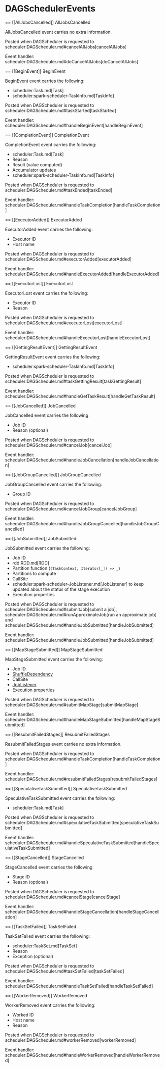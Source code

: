 # DAGSchedulerEvents

== [[AllJobsCancelled]] AllJobsCancelled

AllJobsCancelled event carries no extra information.

Posted when DAGScheduler is requested to scheduler:DAGScheduler.md#cancelAllJobs[cancelAllJobs]

Event handler: scheduler:DAGScheduler.md#doCancelAllJobs[doCancelAllJobs]

== [[BeginEvent]] BeginEvent

BeginEvent event carries the following:

* scheduler:Task.md[Task]
* scheduler:spark-scheduler-TaskInfo.md[TaskInfo]

Posted when DAGScheduler is requested to scheduler:DAGScheduler.md#taskStarted[taskStarted]

Event handler: scheduler:DAGScheduler.md#handleBeginEvent[handleBeginEvent]

== [[CompletionEvent]] CompletionEvent

CompletionEvent event carries the following:

* scheduler:Task.md[Task]
* Reason
* Result (value computed)
* Accumulator updates
* scheduler:spark-scheduler-TaskInfo.md[TaskInfo]

Posted when DAGScheduler is requested to scheduler:DAGScheduler.md#taskEnded[taskEnded]

Event handler: scheduler:DAGScheduler.md#handleTaskCompletion[handleTaskCompletion]

== [[ExecutorAdded]] ExecutorAdded

ExecutorAdded event carries the following:

* Executor ID
* Host name

Posted when DAGScheduler is requested to scheduler:DAGScheduler.md#executorAdded[executorAdded]

Event handler: scheduler:DAGScheduler.md#handleExecutorAdded[handleExecutorAdded]

== [[ExecutorLost]] ExecutorLost

ExecutorLost event carries the following:

* Executor ID
* Reason

Posted when DAGScheduler is requested to scheduler:DAGScheduler.md#executorLost[executorLost]

Event handler: scheduler:DAGScheduler.md#handleExecutorLost[handleExecutorLost]

== [[GettingResultEvent]] GettingResultEvent

GettingResultEvent event carries the following:

* scheduler:spark-scheduler-TaskInfo.md[TaskInfo]

Posted when DAGScheduler is requested to scheduler:DAGScheduler.md#taskGettingResult[taskGettingResult]

Event handler: scheduler:DAGScheduler.md#handleGetTaskResult[handleGetTaskResult]

== [[JobCancelled]] JobCancelled

JobCancelled event carries the following:

* Job ID
* Reason (optional)

Posted when DAGScheduler is requested to scheduler:DAGScheduler.md#cancelJob[cancelJob]

Event handler: scheduler:DAGScheduler.md#handleJobCancellation[handleJobCancellation]

== [[JobGroupCancelled]] JobGroupCancelled

JobGroupCancelled event carries the following:

* Group ID

Posted when DAGScheduler is requested to scheduler:DAGScheduler.md#cancelJobGroup[cancelJobGroup]

Event handler: scheduler:DAGScheduler.md#handleJobGroupCancelled[handleJobGroupCancelled]

== [[JobSubmitted]] JobSubmitted

JobSubmitted event carries the following:

* Job ID
* rdd:RDD.md[RDD]
* Partition function (`(TaskContext, Iterator[_]) => _`)
* Partitions to compute
* CallSite
* scheduler:spark-scheduler-JobListener.md[JobListener] to keep updated about the status of the stage execution
* Execution properties

Posted when DAGScheduler is requested to scheduler:DAGScheduler.md#submitJob[submit a job], scheduler:DAGScheduler.md#runApproximateJob[run an approximate job] and scheduler:DAGScheduler.md#handleJobSubmitted[handleJobSubmitted]

Event handler: scheduler:DAGScheduler.md#handleJobSubmitted[handleJobSubmitted]

== [[MapStageSubmitted]] MapStageSubmitted

MapStageSubmitted event carries the following:

* Job ID
* [ShuffleDependency](../rdd/ShuffleDependency.md)
* CallSite
* [JobListener](../scheduler/spark-scheduler-JobListener.md)
* Execution properties

Posted when DAGScheduler is requested to scheduler:DAGScheduler.md#submitMapStage[submitMapStage]

Event handler: scheduler:DAGScheduler.md#handleMapStageSubmitted[handleMapStageSubmitted]

== [[ResubmitFailedStages]] ResubmitFailedStages

ResubmitFailedStages event carries no extra information.

Posted when DAGScheduler is requested to scheduler:DAGScheduler.md#handleTaskCompletion[handleTaskCompletion]

Event handler: scheduler:DAGScheduler.md#resubmitFailedStages[resubmitFailedStages]

== [[SpeculativeTaskSubmitted]] SpeculativeTaskSubmitted

SpeculativeTaskSubmitted event carries the following:

* scheduler:Task.md[Task]

Posted when DAGScheduler is requested to scheduler:DAGScheduler.md#speculativeTaskSubmitted[speculativeTaskSubmitted]

Event handler: scheduler:DAGScheduler.md#handleSpeculativeTaskSubmitted[handleSpeculativeTaskSubmitted]

== [[StageCancelled]] StageCancelled

StageCancelled event carries the following:

* Stage ID
* Reason (optional)

Posted when DAGScheduler is requested to scheduler:DAGScheduler.md#cancelStage[cancelStage]

Event handler: scheduler:DAGScheduler.md#handleStageCancellation[handleStageCancellation]

== [[TaskSetFailed]] TaskSetFailed

TaskSetFailed event carries the following:

* scheduler:TaskSet.md[TaskSet]
* Reason
* Exception (optional)

Posted when DAGScheduler is requested to scheduler:DAGScheduler.md#taskSetFailed[taskSetFailed]

Event handler: scheduler:DAGScheduler.md#handleTaskSetFailed[handleTaskSetFailed]

== [[WorkerRemoved]] WorkerRemoved

WorkerRemoved event carries the following:

* Worked ID
* Host name
* Reason

Posted when DAGScheduler is requested to scheduler:DAGScheduler.md#workerRemoved[workerRemoved]

Event handler: scheduler:DAGScheduler.md#handleWorkerRemoved[handleWorkerRemoved]
